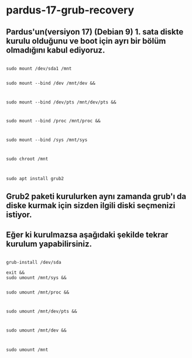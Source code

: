 # pardus-17-grub-recovery


## Pardus'un(versiyon 17) (Debian 9) 1. sata diskte kurulu olduğunu ve boot için ayrı bir bölüm olmadığını kabul ediyoruz.

<code>
sudo mount /dev/sda1 /mnt 

sudo mount --bind /dev /mnt/dev &&

sudo mount --bind /dev/pts /mnt/dev/pts &&

sudo mount --bind /proc /mnt/proc &&

sudo mount --bind /sys /mnt/sys

sudo chroot /mnt

sudo apt install grub2
</code>

## Grub2 paketi kurulurken aynı zamanda grub'ı da diske kurmak için sizden ilgili diski seçmenizi istiyor.
## Eğer ki kurulmazsa aşağıdaki şekilde tekrar kurulum yapabilirsiniz.

<code>
grub-install /dev/sda
</code>
<code>
exit &&
sudo umount /mnt/sys &&

sudo umount /mnt/proc &&

sudo umount /mnt/dev/pts &&

sudo umount /mnt/dev &&

sudo umount /mnt
</code>